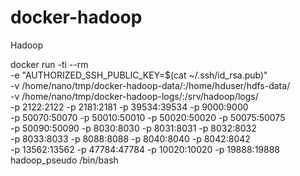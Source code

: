 # docker-hadoop
Hadoop


docker run -ti --rm \
  -e "AUTHORIZED_SSH_PUBLIC_KEY=$(cat ~/.ssh/id_rsa.pub)" \
  -v /home/nano/tmp/docker-hadoop-data/:/home/hduser/hdfs-data/ \
  -v /home/nano/tmp/docker-hadoop-logs/:/srv/hadoop/logs/ \
  -p 2122:2122 -p 2181:2181 -p 39534:39534 -p 9000:9000 \
  -p 50070:50070 -p 50010:50010 -p 50020:50020 -p 50075:50075 \
  -p 50090:50090 -p 8030:8030 -p 8031:8031 -p 8032:8032 \
  -p 8033:8033 -p 8088:8088 -p 8040:8040 -p 8042:8042 \
  -p 13562:13562 -p 47784:47784 -p 10020:10020 -p 19888:19888 \
hadoop_pseudo /bin/bash
